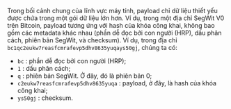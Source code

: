 Trong bối cảnh chung của lĩnh vực máy tính, payload chỉ dữ liệu thiết yếu được chứa trong một gói dữ liệu lớn hơn. Ví dụ, trong một địa chỉ SegWit V0 trên Bitcoin, payload tương ứng với hash của khóa công khai, không bao gồm các metadata khác nhau (phần dễ đọc bởi con người (HRP), dấu phân cách, phiên bản SegWit, và checksum). Ví dụ, trong địa chỉ `bc1qc2eukw7reasfcmrafevp5dhv8635yuqays50gj`, chúng ta có:
* `bc` : phần dễ đọc bởi con người (HRP);
* `1` : dấu phân cách;
* `q` : phiên bản SegWit. Ở đây, đó là phiên bản 0;
* `c2eukw7reasfcmrafevp5dhv8635yuqa` : payload, ở đây, là hash của khóa công khai;
* `ys50gj` : checksum.